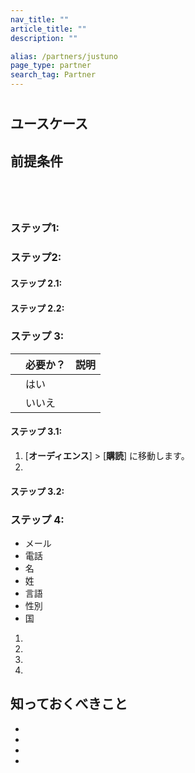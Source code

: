 ```yaml
---
nav_title: ""
article_title: ""
description: ""

alias: /partners/justuno
page_type: partner
search_tag: Partner
---
```


# 

> 

## ユースケース





## 前提条件

<br><br>



## 

### ステップ1:



### ステップ2:

#### ステップ 2.1:









#### ステップ 2.2:





### ステップ 3:



|                           | 必要か？ | 説明                                                                                                   |
|----------------------------------|-----------|---------------------------------------------------------------------------------------------------------------|
|   | はい       |  |
|  | いいえ        |  |


#### ステップ 3.1:



1. [**オーディエンス**] > [**購読**] に移動します。
2. 

#### ステップ 3.2:





### ステップ 4:



- メール  
- 電話  
- 名  
- 姓  
- 言語  
- 性別  
- 国



1. 
    
2. 
3. 
4. 
    

## 知っておくべきこと

-   
-   
-   
- 
